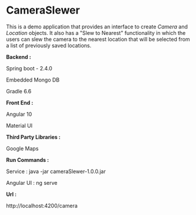 # CameraSlewer

This is a demo application that provides an interface to create <em>Camera</em> and <em>Location</em> objects. It also has a "Slew to Nearest" functionality in which the users can slew the camera to the nearest location that will be selected from a list of previously saved locations. 

**Backend :**

Spring boot - 2.4.0

Embedded Mongo DB

Gradle 6.6


**Front End :**

Angular 10

Material UI

**Third Party Libraries :**

Google Maps


**Run Commands :**

Service : java -jar cameraSlewer-1.0.0.jar

Angular UI : ng serve

**Url :**

http://localhost:4200/camera










